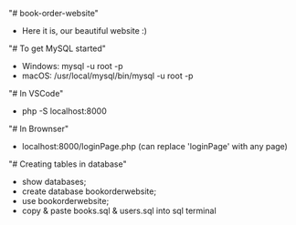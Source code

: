 "# book-order-website" 
- Here it is, our beautiful website :)

"# To get MySQL started"
- Windows: mysql -u root -p
- macOS: /usr/local/mysql/bin/mysql -u root -p

"# In VSCode"
- php -S localhost:8000

"# In Brownser"
- localhost:8000/loginPage.php (can replace 'loginPage' with any page)

"# Creating tables in database"
- show databases;
- create database bookorderwebsite;
- use bookorderwebsite;
- copy & paste books.sql & users.sql into sql terminal
